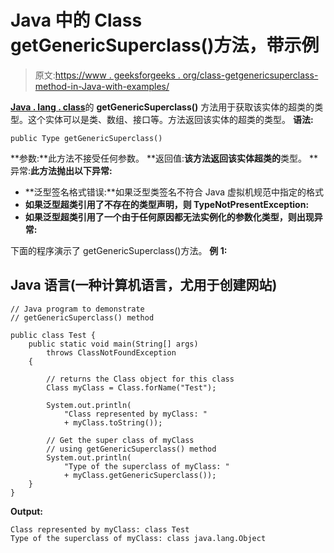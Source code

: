 # Java 中的 Class getGenericSuperclass()方法，带示例

> 原文:[https://www . geeksforgeeks . org/class-getgenericsuperclass-method-in-Java-with-examples/](https://www.geeksforgeeks.org/class-getgenericsuperclass-method-in-java-with-examples/)

[**Java . lang . class**](https://www.geeksforgeeks.org/java-lang-class-class-java-set-1/)的 **getGenericSuperclass()** 方法用于获取该实体的超类的类型。这个实体可以是类、数组、接口等。方法返回该实体的超类的类型。
**语法:**

```
public Type getGenericSuperclass()
```

**参数:**此方法不接受任何参数。
**返回值:**该方法返回该实体超类的**类型。
**异常:**此方法抛出以下异常:** 

*   **泛型签名格式错误:**如果泛型类签名不符合 Java 虚拟机规范中指定的格式
*   **如果泛型超类引用了不存在的类型声明，则 TypeNotPresentException:**
*   **如果泛型超类引用了一个由于任何原因都无法实例化的参数化类型，则出现异常:**

下面的程序演示了 getGenericSuperclass()方法。
**例 1:**

## Java 语言(一种计算机语言，尤用于创建网站)

```
// Java program to demonstrate
// getGenericSuperclass() method

public class Test {
    public static void main(String[] args)
        throws ClassNotFoundException
    {

        // returns the Class object for this class
        Class myClass = Class.forName("Test");

        System.out.println(
            "Class represented by myClass: "
            + myClass.toString());

        // Get the super class of myClass
        // using getGenericSuperclass() method
        System.out.println(
            "Type of the superclass of myClass: "
            + myClass.getGenericSuperclass());
    }
}
```

**Output:** 

```
Class represented by myClass: class Test
Type of the superclass of myClass: class java.lang.Object
```